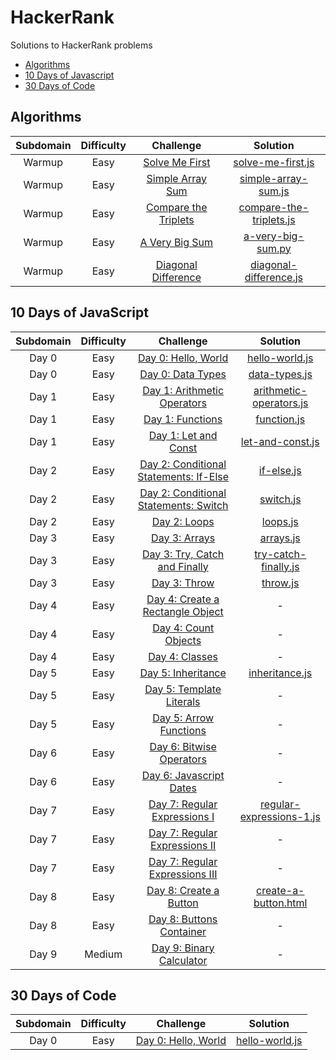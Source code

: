 # HackerRank
Solutions to HackerRank problems

* [Algorithms](#algorithms)
* [10 Days of Javascript](#10-days-of-javascript)
* [30 Days of Code](#30-days-of-code)


## Algorithms
| Subdomain | Difficulty | Challenge | Solution |
|:---------:|:----------:|:---------:|:--------:|
|Warmup|Easy|[Solve Me First](https://www.hackerrank.com/challenges/solve-me-first/problem)|[solve-me-first.js](Algorithms/solve-me-first.js)|
|Warmup|Easy|[Simple Array Sum](https://www.hackerrank.com/challenges/simple-array-sum/problem)|[simple-array-sum.js](Algorithms/simple-array-sum.js)|
|Warmup|Easy|[Compare the Triplets](https://www.hackerrank.com/challenges/compare-the-triplets/problem)|[compare-the-triplets.js](Algorithms/compare-the-triplets.js)|
|Warmup|Easy|[A Very Big Sum](https://www.hackerrank.com/challenges/a-very-big-sum/problem)|[a-very-big-sum.py](Algorithms/a-very-big-sum.js)|
|Warmup|Easy|[Diagonal Difference](https://www.hackerrank.com/challenges/diagonal-difference/problem)|[diagonal-difference.js](Algorithms/diagonal-difference.js)|


## 10 Days of JavaScript
| Subdomain | Difficulty | Challenge | Solution |
|:---------:|:----------:|:---------:|:--------:|
|Day 0|Easy|[Day 0: Hello, World](https://www.hackerrank.com/challenges/js10-hello-world/problem)|[hello-world.js](10-Days-of-Javascript/hello-world.js)|
|Day 0|Easy|[Day 0: Data Types](https://www.hackerrank.com/challenges/js10-data-types/problem)|[data-types.js](10-Days-of-Javascript/data-types.js)|
|Day 1|Easy|[Day 1: Arithmetic Operators](https://www.hackerrank.com/challenges/js10-arithmetic-operators/problem)|[arithmetic-operators.js](10-Days-of-Javascript/arithmetic-operators.js)|
|Day 1|Easy|[Day 1: Functions](https://www.hackerrank.com/challenges/js10-function/problem)|[function.js](10-Days-of-Javascript/functions.js)|
|Day 1|Easy|[Day 1: Let and Const](https://www.hackerrank.com/challenges/js10-let-and-const/problem)|[let-and-const.js](10-Days-of-Javascript/let-and-const.js)|
|Day 2|Easy|[Day 2: Conditional Statements: If-Else](https://www.hackerrank.com/challenges/js10-if-else/problem)|[if-else.js](10-Days-of-Javascript/if-else.js)|
|Day 2|Easy|[Day 2: Conditional Statements: Switch](https://www.hackerrank.com/challenges/js10-switch/problem)|[switch.js](10-Days-of-Javascript/switch.js)|
|Day 2|Easy|[Day 2: Loops](https://www.hackerrank.com/challenges/js10-loops/problem)|[loops.js](10-Days-of-Javascript/loops.js)|
|Day 3|Easy|[Day 3: Arrays](https://www.hackerrank.com/challenges/js10-arrays/problem)|[arrays.js](10-Days-of-Javascript/arrays.js)|
|Day 3|Easy|[Day 3: Try, Catch and Finally](https://www.hackerrank.com/challenges/js10-try-catch-and-finally/problem)|[try-catch-finally.js](10-Days-of-Javascript/try-catch-finally.js)|
|Day 3|Easy|[Day 3: Throw](https://www.hackerrank.com/challenges/js10-throw/problem)|[throw.js](10-Days-of-Javascript/hello-world.js)|
|Day 4|Easy|[Day 4: Create a Rectangle Object](https://www.hackerrank.com/challenges/js10-objects/problem)|-|
|Day 4|Easy|[Day 4: Count Objects](https://www.hackerrank.com/challenges/js10-count-objects/problem)|-|
|Day 4|Easy|[Day 4: Classes](https://www.hackerrank.com/challenges/js10-class/problem)|-|
|Day 5|Easy|[Day 5: Inheritance](https://www.hackerrank.com/challenges/js10-inheritance/problem)|[inheritance.js](10-Days-of-Javascript/inheritance.js)|
|Day 5|Easy|[Day 5: Template Literals](https://www.hackerrank.com/challenges/js10-template-literals/problem)|-|
|Day 5|Easy|[Day 5: Arrow Functions](https://www.hackerrank.com/challenges/js10-arrows/problem)|-|
|Day 6|Easy|[Day 6: Bitwise Operators](https://www.hackerrank.com/challenges/js10-bitwise/problem)|-|
|Day 6|Easy|[Day 6: Javascript Dates](https://www.hackerrank.com/challenges/js10-date/problem)|-|
|Day 7|Easy|[Day 7: Regular Expressions I](https://www.hackerrank.com/challenges/js10-regexp-1/problem)|[regular-expressions-1.js](10-Days-of-Javascript/regular-expressions-1.js)|
|Day 7|Easy|[Day 7: Regular Expressions II](https://www.hackerrank.com/challenges/js10-regexp-2/problem)|-|
|Day 7|Easy|[Day 7: Regular Expressions III](https://www.hackerrank.com/challenges/js10-regexp-3/problem)|-|
|Day 8|Easy|[Day 8: Create a Button](https://www.hackerrank.com/challenges/js10-create-a-button/problem)|[create-a-button.html](10-Days-of-Javascript/create-a-button.html)|
|Day 8|Easy|[Day 8: Buttons Container](https://www.hackerrank.com/challenges/js10-buttons-container/problem)|-|
|Day 9|Medium|[Day 9: Binary Calculator](https://www.hackerrank.com/challenges/js10-binary-calculator/problem)|-|


## 30 Days of Code
| Subdomain | Difficulty | Challenge | Solution |
|:---------:|:----------:|:---------:|:--------:|
|Day 0|Easy|[Day 0: Hello, World](https://www.hackerrank.com/challenges/30-hello-world/problem)|[hello-world.js](30-Days-of-Code/hello-world.js)|